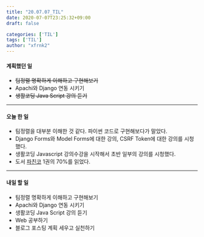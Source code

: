 ```yaml
---
title: "20.07.07_TIL"
date: 2020-07-07T23:25:32+09:00
draft: false

categories: ['TIL']
tags: ['TIL']
author: "xfrnk2"
---
```

#### 계획했던 일
+ ~~팀정렬 명확하게 이해하고 구현해보기~~
+ Apachi와 Django 연동 시키기
+ ~~생활코딩 Java Script 강의 듣기~~
---  
#### 오늘 한 일
+ 팀정렬을 대부분 이해한 것 같다. 파이썬 코드로 구현해보다가 말았다.
+ Django Forms와 Model Forms에 대한 강의, CSRF Token에 대한 강의를 시청했다.
+ 생활코딩 Javascript 강의수강을 시작해서 초반 일부의 강의를 시청했다.
+ 도서 [파친코](http://www.yes24.com/Product/Goods/59382261) 1권의 70%를 읽었다.
---   
#### 내일 할 일 
+ 팀정렬 명확하게 이해하고 구현해보기
+ Apachi와 Django 연동 시키기
+ 생활코딩 Java Script 강의 듣기
+ Web 공부하기
+ 블로그 포스팅 계획 세우고 실천하기